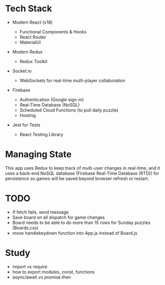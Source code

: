 # Tech Stack

* Modern React (v18)
  * Functional Components & Hooks
  * React Router
  * MaterialUI 
* Modern Redux
  * Redux Toolkit
* Socket.io
  * WebSockets for real-time multi-player collaboration
* Firebase 
  * Authentication (Google sign-in)
  * Real-Time Database (NoSQL)
  * Scheduled Cloud Functions (to pull daily puzzle)
  * Hosting

* Jest for Tests
  * React Testing Library


# Managing State

This app uses Redux to keep track of multi-user changes in real-time, and it uses a back-end NoSQL database (Firebase Real-Time Database (RTD)) for persistence so games will be saved beyond browser refresh or restart. 

# TODO

* If fetch fails, send message
* Save board on all dispatch for game changes
* Board needs to be able to do more than 15 rows for Sunday puzzles (Boards.css)
* move handlekeydown function into App.js instead of Board.js

# Study

* import vs require
* how to export modules, const, functions
* async/await vs promise.then
